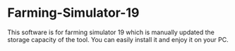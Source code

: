 # Farming-Simulator-19
This software is for farming simulator 19 which is manually updated the storage capacity of the tool. You can easily install it and enjoy it on your PC.
